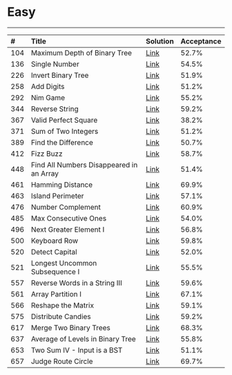 # **Easy**

---

| \# | Title | Solution | Acceptance |
| :--- | :--- | :--- | :--- |
| 104 | Maximum Depth of Binary Tree | [Link](/easy/104.md) | 52.7% |
| 136 | Single Number | [Link](/easy/136.md) | 54.5% |
| 226 | Invert Binary Tree | [Link](/easy/226.md) | 51.9% |
| 258 | Add Digits | [Link](/easy/258.md) | 51.2% |
| 292 | Nim Game | [Link](/easy/292.md) | 55.2% |
| 344 | Reverse String | [Link](/easy/344.md) | 59.2% |
| 367 | Valid Perfect Square | [Link](/easy/367.md) | 38.2% |
| 371 | Sum of Two Integers | [Link](/easy/371.md) | 51.2% |
| 389 | Find the Difference | [Link](/easy/389.md) | 50.7% |
| 412 | Fizz Buzz | [Link](/easy/412.md) | 58.7% |
| 448 | Find All Numbers Disappeared in an Array | [Link](/easy/448.md) | 51.4% |
| 461 | Hamming Distance | [Link](/easy/461.md) | 69.9% |
| 463 | Island Perimeter | [Link](/easy/463.md) | 57.1% |
| 476 | Number Complement | [Link](/easy/476.md) | 60.9% |
| 485 | Max Consecutive Ones | [Link](/easy/485.md) | 54.0% |
| 496 | Next Greater Element I | [Link](/easy/496.md) | 56.8% |
| 500 | Keyboard Row | [Link](/easy/500.md) | 59.8% |
| 520 | Detect Capital | [Link](/easy/520.md) | 52.0% |
| 521 | Longest Uncommon Subsequence I | [Link](/easy/521.md) | 55.5% |
| 557 | Reverse Words in a String III | [Link](/easy/557.md) | 59.6% |
| 561 | Array Partition I | [Link](/easy/561.md) | 67.1% |
| 566 | Reshape the Matrix | [Link](/easy/566.md) | 59.1% |
| 575 | Distribute Candies | [Link](/easy/575.md) | 59.2% |
| 617 | Merge Two Binary Trees | [Link](/easy/617.md) | 68.3% |
| 637 | Average of Levels in Binary Tree | [Link](/easy/637.md) | 55.8% |
| 653 | Two Sum IV - Input is a BST | [Link](/easy/653.md) | 51.1% |
| 657 | Judge Route Circle | [Link](/easy/657.md) | 69.7% |



